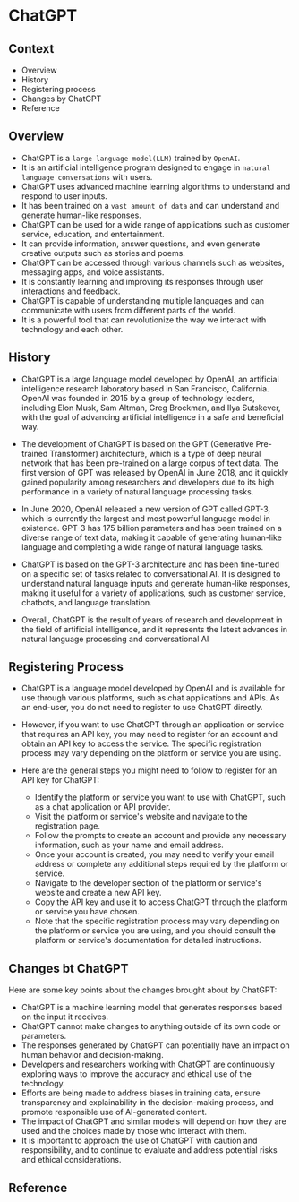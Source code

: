 # ChatGPT


## Context
  - Overview
  - History
  - Registering process
  - Changes by ChatGPT
  - Reference


## Overview
- ChatGPT is a `large language model(LLM)` trained by `OpenAI`.
- It is an artificial intelligence program designed to engage in `natural language conversations` with users.
- ChatGPT uses advanced machine learning algorithms to understand and respond to user inputs.
- It has been trained on a `vast amount of data` and can understand and generate human-like responses.
- ChatGPT can be used for a wide range of applications such as customer service, education, and entertainment.
- It can provide information, answer questions, and even generate creative outputs such as stories and poems.
- ChatGPT can be accessed through various channels such as websites, messaging apps, and voice assistants.
- It is constantly learning and improving its responses through user interactions and feedback.
- ChatGPT is capable of understanding multiple languages and can communicate with users from different parts of the world.
- It is a powerful tool that can revolutionize the way we interact with technology and each other.


## History
  - ChatGPT is a large language model developed by OpenAI, an artificial intelligence research laboratory based in San Francisco, California. OpenAI was founded in 2015 by a group of technology leaders, including Elon Musk, Sam Altman, Greg Brockman, and Ilya Sutskever, with the goal of advancing artificial intelligence in a safe and beneficial way.

  - The development of ChatGPT is based on the GPT (Generative Pre-trained Transformer) architecture, which is a type of deep neural network that has been pre-trained on a large corpus of text data. The first version of GPT was released by OpenAI in June 2018, and it quickly gained popularity among researchers and developers due to its high performance in a variety of natural language processing tasks.

  - In June 2020, OpenAI released a new version of GPT called GPT-3, which is currently the largest and most powerful language model in existence. GPT-3 has 175 billion parameters and has been trained on a diverse range of text data, making it capable of generating human-like language and completing a wide range of natural language tasks.

  - ChatGPT is based on the GPT-3 architecture and has been fine-tuned on a specific set of tasks related to conversational AI. It is designed to understand natural language inputs and generate human-like responses, making it useful for a variety of applications, such as customer service, chatbots, and language translation.

  - Overall, ChatGPT is the result of years of research and development in the field of artificial intelligence, and it represents the latest advances in natural language processing and conversational AI

## Registering Process

  - ChatGPT is a language model developed by OpenAI and is available for use through various platforms, such as chat applications and APIs. As an end-user, you do not need to register to use ChatGPT directly.

  - However, if you want to use ChatGPT through an application or service that requires an API key, you may need to register for an account and obtain an API key to access the service. The specific registration process may vary depending on the platform or service you are using.

  - Here are the general steps you might need to follow to register for an API key for ChatGPT:

     - Identify the platform or service you want to use with ChatGPT, such as a chat application or API provider.
     - Visit the platform or service's website and navigate to the registration page.
     - Follow the prompts to create an account and provide any necessary information, such as your name and email address.
     - Once your account is created, you may need to verify your email address or complete any additional steps required by the platform or service.
     - Navigate to the developer section of the platform or service's website and create a new API key.
     - Copy the API key and use it to access ChatGPT through the platform or service you have chosen.
     - Note that the specific registration process may vary depending on the platform or service you are using, and you should consult the platform or service's documentation for detailed instructions.


## Changes bt ChatGPT

Here are some key points about the changes brought about by ChatGPT:

  - ChatGPT is a machine learning model that generates responses based on the input it receives.
  - ChatGPT cannot make changes to anything outside of its own code or parameters.
  - The responses generated by ChatGPT can potentially have an impact on human behavior and decision-making.
  - Developers and researchers working with ChatGPT are continuously exploring ways to improve the accuracy and ethical use of the technology.
  - Efforts are being made to address biases in training data, ensure transparency and explainability in the decision-making process, and promote responsible use of AI-generated content.
  - The impact of ChatGPT and similar models will depend on how they are used and the choices made by those who interact with them.
  - It is important to approach the use of ChatGPT with caution and responsibility, and to continue to evaluate and address potential risks and ethical considerations.





## Reference
